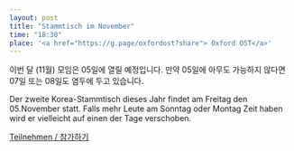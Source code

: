 ```yaml
---
layout: post
title: "Stammtisch im November"
time: "18:30"
place: '<a href="https://g.page/oxfordost?share"> Oxford OST</a>'
---
```


이번 달 (11월) 모임은 05일에 열릴 예정입니다. 
만약 05일에 아무도 가능하지 않다면 07일 또는 08일도 염두에 두고 있습니다.

Der zweite Korea-Stammtisch dieses Jahr findet am Freitag den 05.November statt. Falls mehr Leute am Sonntag oder Montag Zeit haben wird er vielleicht
auf einen der Tage verschoben.


[Teilnehmen / 참가하기](https://nuudel.digitalcourage.de/lsO8Hex14kohtmk9)
